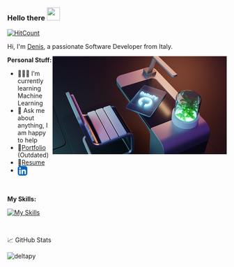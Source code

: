 ### Hello there <img width="30px" height="30px" src="https://media.giphy.com/media/hvRJCLFzcasrR4ia7z/giphy.gif">
[![HitCount](https://hits.dwyl.com/DeltaPy/DeltaPy.svg?style=flat-square)](http://hits.dwyl.com/DeltaPy/DeltaPy)


Hi, I'm [Denis](http://devdenis.com/), a passionate Software Developer from Italy.

<img align="right" width="400px" src="https://github.com/DeltaPy/DeltaPy/blob/main/Media/Sci-Fi-Desk-Github.png?raw=true"/>

  
**Personal Stuff:**

- 👨🏽‍💻 I’m currently learning Machine Learning
- 💬 Ask me about anything, I am happy to help
- 🎫[Portfolio](http://devdenis.com/) (Outdated)
- 📝[Resume](https://resume.io/r/rVEbCiaNs)
- <a href="https://www.linkedin.com/in/dev-denis/">
  <img align='center' alt="Linkedin" width="22px" src="https://github.com/tandpfun/skill-icons/raw/main/icons/LinkedIn.svg" />
</a>

<br />

**My Skills:**  

[![My Skills](https://skillicons.dev/icons?i=js,html,css,react,ts,redux,nodejs,java,cpp,python,mysql,aws,firebase,anaconda,arduino,raspberrypi&perline=8)](https://skillicons.dev)

<br/>


📈 GitHub Stats

<p align="left"> <img src="https://github-readme-stats.vercel.app/api?username=deltapy&show_icons=true&theme=gotham" alt="deltapy" />
